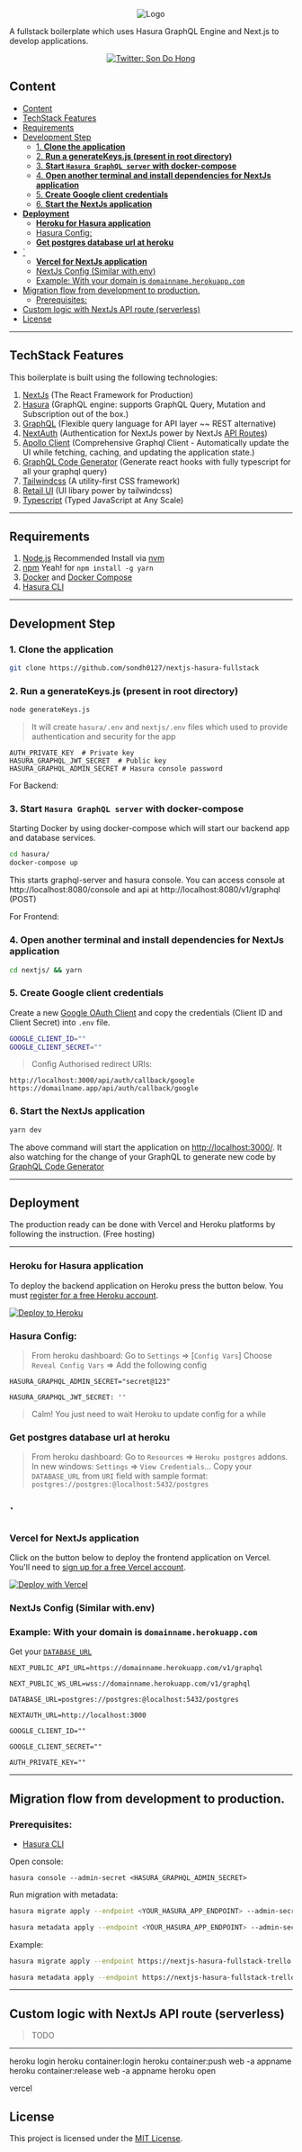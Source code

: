 <p align="center">
  <img src="https://user-images.githubusercontent.com/62163604/93007361-872b1780-f592-11ea-9d87-c84794a2600c.png" alt="Logo"/>
</p>

A fullstack boilerplate which uses Hasura GraphQL Engine and Next.js to develop applications.

<p align="center">
  <a href="https://twitter.com/sondh0127">
    <img alt="Twitter: Son Do Hong" src="https://img.shields.io/twitter/follow/sondh0127.svg?style=social" target="_blank" />
  </a>
</p>

## Content

- [Content](#content)
- [TechStack Features](#techstack-features)
- [Requirements](#requirements)
- [Development Step](#development-step)
  - [1. **Clone the application**](#1-clone-the-application)
  - [2. **Run a generateKeys.js (present in root directory)**](#2-run-a-generatekeysjs-present-in-root-directory)
  - [3. **Start `Hasura GraphQL server` with docker-compose**](#3-start-hasura-graphql-server-with-docker-compose)
  - [4. **Open another terminal and install dependencies for NextJs application**](#4-open-another-terminal-and-install-dependencies-for-nextjs-application)
  - [5. **Create Google client credentials**](#5-create-google-client-credentials)
  - [6. **Start the NextJs application**](#6-start-the-nextjs-application)
- [**Deployment**](#deployment)
  - [**Heroku for Hasura application**](#heroku-for-hasura-application)
  - [Hasura Config:](#hasura-config)
  - [**Get postgres database url at heroku**](#get-postgres-database-url-at-heroku)
- [`](#)
  - [**Vercel for NextJs application**](#vercel-for-nextjs-application)
  - [NextJs Config (Similar with.env)](#nextjs-config-similar-withenv)
  - [Example: With your domain is `domainname.herokuapp.com`](#example-with-your-domain-is-domainnameherokuappcom)
- [Migration flow from development to production.](#migration-flow-from-development-to-production)
  - [Prerequisites:](#prerequisites)
- [Custom logic with NextJs API route (serverless)](#custom-logic-with-nextjs-api-route-serverless)
- [License](#license)

---

## TechStack Features

This boilerplate is built using the following technologies:

1. [NextJs](https://nextjs.org/) (The React Framework
   for Production)
2. [Hasura](https://hasura.io/) (GraphQL engine: supports GraphQL Query, Mutation and Subscription out of the box.)
3. [GraphQL](https://graphql.org/) (Flexible query language for API layer ~~ REST alternative)
4. [NextAuth](https://next-auth.js.org/) (Authentication for NextJs power by NextJs [API Routes](https://nextjs.org/docs/api-routes/introduction))
5. [Apollo Client](https://www.apollographql.com/docs/react/) (Comprehensive Graphql Client - Automatically update the UI while fetching, caching, and updating the application state.)
6. [GraphQL Code Generator](https://graphql-code-generator.com/) (Generate react hooks with fully typescript for all your graphql query)
7. [Tailwindcss](https://tailwindcss.com/) (A utility-first CSS framework)
8. [Retail UI](https://github.com/sondh0127/retail-ui) (UI libary power by tailwindcss)
9. [Typescript](https://www.typescriptlang.org/) (Typed JavaScript at Any Scale)

---

## Requirements

1. [Node.js](https://nodejs.org/) Recommended Install via [nvm](https://github.com/nvm-sh/nvm)
2. [npm](https://www.npmjs.com/) Yeah! for `npm install -g yarn`
3. [Docker](https://www.docker.com/) and [Docker Compose](https://docs.docker.com/compose/install/)
4. [Hasura CLI](https://hasura.io/docs/1.0/graphql/core/hasura-cli/index.html)

---

## Development Step

### 1. **Clone the application**

```sh
git clone https://github.com/sondh0127/nextjs-hasura-fullstack
```

### 2. **Run a generateKeys.js (present in root directory)**

```sh
node generateKeys.js
```

> It will create `hasura/.env` and `nextjs/.env` files which used to provide authentication and security for the app

```
AUTH_PRIVATE_KEY  # Private key
HASURA_GRAPHQL_JWT_SECRET  # Public key
HASURA_GRAPHQL_ADMIN_SECRET # Hasura console password
```

For Backend:

### 3. **Start `Hasura GraphQL server` with docker-compose**

Starting Docker by using docker-compose which will start our backend app and database services.

```sh
cd hasura/
docker-compose up
```

This starts graphql-server and hasura console.
You can access console at http://localhost:8080/console and api at http://localhost:8080/v1/graphql (POST)

For Frontend:

### 4. **Open another terminal and install dependencies for NextJs application**

```sh
cd nextjs/ && yarn
```

### 5. **Create Google client credentials**

Create a new [Google OAuth Client](https://console.developers.google.com/apis/credentials/oauthclient) and copy the credentials (Client ID and Client Secret) into `.env` file.

```sh
GOOGLE_CLIENT_ID=""
GOOGLE_CLIENT_SECRET=""
```

> Config Authorised redirect URIs:

```
http://localhost:3000/api/auth/callback/google
https://domailname.app/api/auth/callback/google
```

### 6. **Start the NextJs application**

```sh
yarn dev
```

The above command will start the application on [http://localhost:3000/](http://localhost:3000). It also watching for the change of your GraphQL to generate new code by [GraphQL Code Generator](https://graphql-code-generator.com/)

---

## **Deployment**

The production ready can be done with Vercel and Heroku platforms by following the instruction. (Free hosting)

---

### **Heroku for Hasura application**

To deploy the backend application on Heroku press the button below. You must [register for a free Heroku account](https://signup.heroku.com/).

[![Deploy to
Heroku](https://www.herokucdn.com/deploy/button.svg)](https://heroku.com/deploy?template=https://github.com/sondh0127/nextjs-hasura-fullstack)

### Hasura Config:

> From heroku dashboard: Go to `Settings` => [`Config Vars`] Choose `Reveal Config Vars` => Add the following config

```env
HASURA_GRAPHQL_ADMIN_SECRET="secret@123"

HASURA_GRAPHQL_JWT_SECRET: ''
```

> Calm! You just need to wait Heroku to update config for a while

### **Get postgres database url at heroku**

> From heroku dashboard: Go to `Resources` => `Heroku postgres` addons. In new windows: `Settings` => `View Credentials`... Copy your `DATABASE_URL` from `URI` field with sample format:
> `postgres://postgres:@localhost:5432/postgres`

## `

### **Vercel for NextJs application**

Click on the button below to deploy the frontend application on Vercel. You'll need to [sign up for a free Vercel account](https://vercel.com/signup/).

[![Deploy with Vercel](https://vercel.com/button)](https://vercel.com/import/git?s=https%3A%2F%2Fgithub.com%2Fsondh0127%2Fnextjs-hasura-fullstack%2Ftree%2Fmaster%2Fnextjs&env=NEXT_PUBLIC_API_URL,NEXT_PUBLIC_WS_URL,DATABASE_URL,NEXTAUTH_URL,GOOGLE_CLIENT_ID,GOOGLE_CLIENT_SECRET,AUTH_PRIVATE_KEY&project-name=nextjs-hasura-fullstack&repo-name=nextjs-hasura-fullstack)

### NextJs Config (Similar with.env)

### Example: With your domain is `domainname.herokuapp.com`

Get your [`DATABASE_URL`](#get-postgres-database-url-at-heroku)

```
NEXT_PUBLIC_API_URL=https://domainname.herokuapp.com/v1/graphql

NEXT_PUBLIC_WS_URL=wss://domainname.herokuapp.com/v1/graphql

DATABASE_URL=postgres://postgres:@localhost:5432/postgres

NEXTAUTH_URL=http://localhost:3000

GOOGLE_CLIENT_ID=""

GOOGLE_CLIENT_SECRET=""

AUTH_PRIVATE_KEY=""

```

---

## Migration flow from development to production.

### Prerequisites:

- [Hasura CLI](https://hasura.io/docs/1.0/graphql/manual/hasura-cli/install-hasura-cli.html)

Open console:

```
hasura console --admin-secret <HASURA_GRAPHQL_ADMIN_SECRET>
```

Run migration with metadata:

```sh
hasura migrate apply --endpoint <YOUR_HASURA_APP_ENDPOINT> --admin-secret <HASURA_GRAPHQL_ADMIN_SECRET>

hasura metadata apply --endpoint <YOUR_HASURA_APP_ENDPOINT> --admin-secret <HASURA_GRAPHQL_ADMIN_SECRET>
```

Example:

```sh
hasura migrate apply --endpoint https://nextjs-hasura-fullstack-trello.herokuapp.com --admin-secret secret@123

hasura metadata apply --endpoint https://nextjs-hasura-fullstack-trello.herokuapp.com --admin-secret secret@123
```

---

## Custom logic with NextJs API route (serverless)

> TODO

---

heroku login
heroku container:login
heroku container:push web -a appname
heroku container:release web -a appname
heroku open

vercel

## License

This project is licensed under the [MIT License](https://opensource.org/licenses/MIT).
